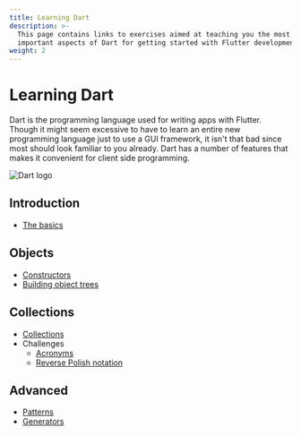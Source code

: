 ```yaml
---
title: Learning Dart
description: >-
  This page contains links to exercises aimed at teaching you the most
  important aspects of Dart for getting started with Flutter development.
weight: 2
---
```


# Learning Dart

Dart is the programming language used for writing apps with Flutter.
Though it might seem excessive to have to learn an entire new programming
language just to use a GUI framework, it isn't that bad since most should look
familiar to you already.
Dart has a number of features that makes it convenient for client side
programming.

![Dart logo](images/lockup_dart_horizontal.svg)

## Introduction

- [The basics](basics)

## Objects

- [Constructors](constructors)
- [Building object trees](object-trees)

## Collections

- [Collections](collections)
- Challenges
  - [Acronyms](acronym)
  - [Reverse Polish notation](rpn)

## Advanced

- [Patterns](patterns)
- [Generators](generators)

